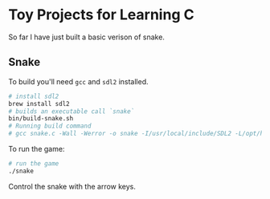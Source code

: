 # Toy Projects for Learning C

So far I have just built a basic verison of snake.

## Snake

To build you'll need `gcc` and `sdl2` installed.

```bash
# install sdl2
brew install sdl2
# builds an executable call `snake`
bin/build-snake.sh
# Running build command
# gcc snake.c -Wall -Werror -o snake -I/usr/local/include/SDL2 -L/opt/homebrew/lib -lSDL2
```

To run the game:
```bash
# run the game
./snake
```

Control the snake with the arrow keys.

